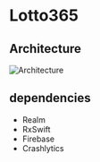# Lotto365

Architecture
------------
![Architecture](https://user-images.githubusercontent.com/23692184/84996180-e346f100-b187-11ea-8483-cdc2b49a27ca.png)


dependencies
------------
* Realm
* RxSwift
* Firebase
* Crashlytics
